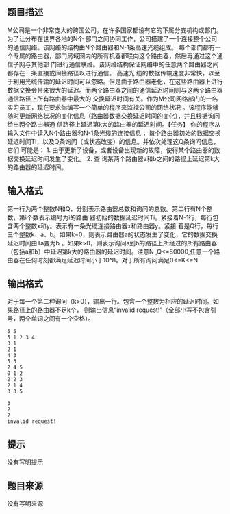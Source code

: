 


## 题目描述
M公司是一个非常庞大的跨国公司，在许多国家都设有它的下属分支机构或部门。为了让分布在世界各地的N个
部门之间协同工作，公司搭建了一个连接整个公司的通信网络。该网络的结构由N个路由器和N-1条高速光缆组成。
每个部门都有一个专属的路由器，部门局域网内的所有机器都联向这个路由器，然后再通过这个通信子网与其他部
门进行通信联络。该网络结构保证网络中的任意两个路由器之间都存在一条直接或间接路径以进行通信。 高速光
缆的数据传输速度非常快，以至于利用光缆传输的延迟时间可以忽略。但是由于路由器老化，在这些路由器上进行
数据交换会带来很大的延迟。而两个路由器之间的通信延迟时间则与这两个路由器通信路径上所有路由器中最大的
交换延迟时间有关。作为M公司网络部门的一名实习员工，现在要求你编写一个简单的程序来监视公司的网络状况
。该程序能够随时更新网络状况的变化信息（路由器数据交换延迟时间的变化），并且根据询问给出两个路由器通
信路径上延迟第k大的路由器的延迟时间。【任务】 你的程序从输入文件中读入N个路由器和N-1条光缆的连接信息
，每个路由器初始的数据交换延迟时间Ti，以及Q条询问（或状态改变）的信息。并依次处理这Q条询问信息，它们
可能是： 1. 由于更新了设备，或者设备出现新的故障，使得某个路由器的数据交换延迟时间发生了变化。 2. 查
询某两个路由器a和b之间的路径上延迟第k大的路由器的延迟时间。
## 输入格式
第一行为两个整数N和Q，分别表示路由器总数和询问的总数。第二行有N个整数，第i个数表示编号为i的路由
器初始的数据延迟时间Ti。紧接着N-1行，每行包含两个整数x和y。表示有一条光缆连接路由器x和路由器y。紧接
着是Q行，每行三个整数k、a、b。如果k=0，则表示路由器a的状态发生了变化，它的数据交换延迟时间由Ta变为b
。如果k>0，则表示询问a到b的路径上所经过的所有路由器（包括a和b）中延迟第k大的路由器的延迟时间。注意N
,Q<=80000,任意一个路由器在任何时刻都满足延迟时间小于10^8。对于所有询问满足0<=K<=N
## 输出格式
对于每一个第二种询问（k>0），输出一行。包含一个整数为相应的延迟时间。如果路径上的路由器不足k个，
则输出信息“invalid request!”（全部小写不包含引号，两个单词之间有一个空格）。

```input1
5 5
5 1 2 3 4
3 1
2 1
4 3
5 3
2 4 5
0 1 2
2 2 3
2 1 4
3 3 5

```
```output1
3
2
2
invalid request!
```

## 提示
没有写明提示
## 题目来源
没有写明来源


